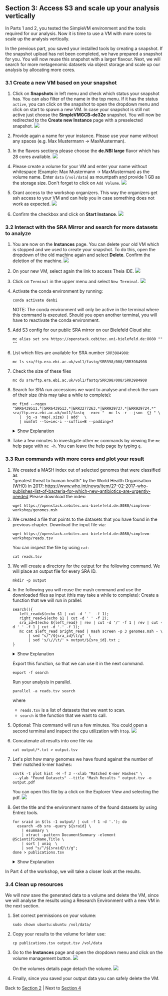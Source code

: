 ## Section 3: Access S3 and scale up your analysis vertically

In Parts 1 and 2, you tested the SimpleVM environment and the tools required for our analysis.
Now it is time to use a VM with more cores to scale up the analysis vertically. 

In the previous part, you saved your installed tools by creating a snapshot.
If the snapshot upload has not been completed, we have prepared a snapshot for you. You will now reuse this snapshot with a larger flavour.
Next, we will search for more metagenomic datasets via object storage and scale up our analysis by allocating more cores.

### 3.1 Create a new VM based on your snapshot

1. Click on **Snapshots** in left menu and check which status
   your snapshot has. You can also filter of the name in the top menu. 
   If it has the status `active`, you can click on the snapshot to open the dropdown menu and click on start to spawn a new VM.
   In case your snapshot is still not active just choose the **SimpleVMGCB-de32e** snapshot. You will now be redirected to the **Create new Instance** page with a
   preselected snapshot.
   ![](figures/snapshot_overview.png)

2. Provide again a name for your instance. Please use your name without any spaces (e.g. Max Mustermann -> MaxMusterman).

3. In the flavors sections please choose the **de.NBI large** flavor which has 28 cores available.
   ![](figures/large_flavor.png)

4. Please create a volume for your VM and enter your name without whitespace 
   (Example: Max Mustermann -> MaxMusterman) as the volume name. 
   Enter `data` (`/vol/data`) as mountpath and provide 1 GB as the storage size.
   Don't forget to click on `Add Volume`. 
   ![](figures/createVolume.png)

5. Grant access to the workshop organizers. This way the organizers get ssh access to your VM and can help you in case something does not work as expected. 
   ![](figures/grantAccess.png)

6. Confirm the checkbox and click on **Start Instance**.
   ![](figures/start_instance.png)

### 3.2 Interact with the SRA Mirror and search for more datasets to analyze

1. You are now on the **Instances** page. You can delete your old VM which is stopped and
   we used to create your snapshot. To do this, open the dropdown of the old machine again
   and select **Delete**. Confirm the deletion of the machine.
   ![](figures/deleteOldVM.png)
   
2. On your new VM, select again the link to access Theia IDE.
   ![](figures/howtoconnectbig.png)

3. Click on `Terminal` in the upper menu and select `New Terminal`.
   ![](figures/terminal.png)

4. Activate the conda environment by running:
   ```
   conda activate denbi
   ```
   NOTE: The conda environment will only be active in the terminal where this command is executed. Should you open another terminal, you will have to reactivate the conda environment.

5. Add S3 config for our public SRA mirror on our Bielefeld Cloud site:
   ```
   mc alias set sra https://openstack.cebitec.uni-bielefeld.de:8080 "" ""
   ```

6. List which files are available for SRA number `SRR3984908`:
   ```
   mc ls sra/ftp.era.ebi.ac.uk/vol1/fastq/SRR398/008/SRR3984908
   ```

7. Check the size of these files
   ```
   mc du sra/ftp.era.ebi.ac.uk/vol1/fastq/SRR398/008/SRR3984908
   ```

8. Search for SRA run accessions we want to analyse and check the sum of their size
   (this may take a while to complete):
   ```
   mc find --regex "SRR6439511.*|SRR6439513.*|ERR3277263.*|ERR929737.*|ERR929724.*"  sra/ftp.era.ebi.ac.uk/vol1/fastq  -exec "  mc ls -r --json  {} " \
      |  jq -s 'map(.size) | add'  \
      | numfmt --to=iec-i --suffix=B --padding=7
   ```

   <details><summary>Show Explanation</summary>
      
    * `mc find` reports all files that have one of the following prefixes in their file name: `SRR6439511.`, `SRR6439513.`, `ERR3277263.`, `ERR929737.`, `ERR929724.`.
    *  `jq` uses the json that is produced by `mc find` and sums up the size of all files (`.size` field).
    * `numfmt` transforms the sum to a human-readable string.
   
   </details>

9. Take a few minutes to investigate other `mc` commands by viewing the `mc` help page with `mc -h`.
    You can leave the help page by typing `q`. 

### 3.3 Run commands with more cores and plot your result

1. We created a MASH index out of selected genomes that were classified as  
   "greatest threat to human health" by the World Health Organisation (WHO)
   in 2017: https://www.who.int/news/item/27-02-2017-who-publishes-list-of-bacteria-for-which-new-antibiotics-are-urgently-needed 
   Please download the index:
   ```
   wget https://openstack.cebitec.uni-bielefeld.de:8080/simplevm-workshop/genomes.msh
   ```

2. We created a file that points to the datasets that you have found in the previous chapter.
   Download the input file via:
   ```
   wget https://openstack.cebitec.uni-bielefeld.de:8080/simplevm-workshop/reads.tsv
   ```
   You can inspect the file by using `cat`:
   ```
   cat reads.tsv
   ```
3. We will create a directory for the output for the following command. We will place an output
   file for every SRA ID.
   ```
   mkdir -p output
   ```

4. In the following you will reuse the mash command and use the downloaded files as input (this may take a while to complete):
   Create a function that we will run in prallel:
   ```
   search(){ 
      left_read=$(echo $1 | cut -d ' '  -f 1);  
      right_read=$(echo $1 | cut -d ' ' -f 2); 
      sra_id=$(echo ${left_read} | rev | cut -d '/' -f 1 | rev | cut -d '_' -f 1 | cut -d '.' -f 1);
      mc cat $left_read $right_read | mash screen -p 3 genomes.msh - \
          | sed "s/^/${sra_id}\t/g"  \
          | sed 's/\//\t/' > output/${sra_id}.txt ;
   }
   ```
   <details><summary>Show Explanation</summary>
   In order to understand what this function does let's take the following datasets as an example:
   <code>
   sra/ftp.era.ebi.ac.uk/vol1/fastq/SRR643/001/SRR6439511/SRR6439511_1.fastq.gz    sra/ftp.era.ebi.ac.uk/vol1/fastq/SRR643/001/SRR6439511/SRR6439511_2.fastq.gz
   </code>
   where
      
    * `left_read` is left file (`sra/ftp.era.ebi.ac.uk/vol1/fastq/SRR643/001/SRR6439511/SRR6439511_1.fastq.gz`)
    * `right_read` is the right file (`sra/ftp.era.ebi.ac.uk/vol1/fastq/SRR643/001/SRR6439511/SRR6439511_2.fastq.gz`)
    * `sra_id` is the prefix of the file name (`SRR6439511`)
    * `mc cat` streams the files into `mash screen` which is using the sketched genomes `genomes.msh`
       to filter the datasets.
    * Both `sed`s are just post-processing the output and place every match in the `output` folder.

   </details>
   
   Export this function, so that we can use it in the next command.
   ```
   export -f search
   ```
   Run your analysis in parallel.
   ```
   parallel -a reads.tsv search
   ```
   where
     * `reads.tsv` is a list of datasets that we want to scan.
     * `search` is the function that we want to call.
   
   
6. Optional: This command will run a few minutes. You could open a second terminal
   and inspect the cpu utilization with `htop`.
   ![](figures/htop.png)

7. Concatenate all results into one file via 
   ```
   cat output/*.txt > output.tsv
   ```

8. Let's plot how many genomes we have found against the number of their matched k-mer hashes:
   ```
   csvtk -t plot hist -H -f 3 --xlab "Matched K-mer Hashes" \
    --ylab "Found Datasets" --title "Mash Results " output.tsv -o output.pdf
   ```
   You can open this file by a click on the Explorer View and selecting the pdf. 
   ![](figures/openpdf.png)

9. Get the title and the environment name of the found datasets by using Entrez tools. 
   ```
   for sraid in $(ls -1 output/ | cut -f 1 -d '.'); do  
     esearch -db sra -query ${sraid} \
       | esummary \
       | xtract -pattern DocumentSummary -element @ScientificName,Title \
       | sort | uniq  \
       | sed "s/^/${sraid}\t/g"; 
   done > publications.tsv
   ```
    
   <details><summary>Show Explanation</summary>
    * `for sraid in $(ls -1 output/ | cut -f 1 -d '.');` iterates over all datasets found in the output
      directory.
    * `esearch` just looks up the scientific name and title of the SRA study.
    * 'sed' adds the SRA ID to the output table. The first column is the SRA ID, the second column is 
       the scientific name and the third column is the study title.
    * All results are stored the `publications.tsv` file.
   </details>

In Part 4 of the workshop, we will take a closer look at the results.

### 3.4 Clean up resources

We will now save the generated data to a volume and delete the VM, since we will analyse the results using a Research Environment with a new VM
in the next section.

1. Set correct permissions on your volume:
   ```
   sudo chown ubuntu:ubuntu /vol/data/
   ```

2. Copy your results to the volume for later use:
   ```
   cp publications.tsv output.tsv /vol/data
   ```

3. Go to the **Instances** page and open the dropdown menu and click on the volume management button.
   ![](figures/manageVolumeButton.png)

   On the volumes details page detach the volume.
   ![](figures/detachVolumeButton.png)

4. Finally, since you saved your output data you can safely delete the VM.

Back to [Section 2](part2.md) | Next to [Section 4](part4.md)
